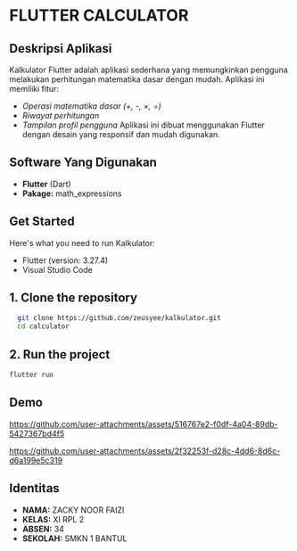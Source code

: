 # FLUTTER CALCULATOR
## Deskripsi Aplikasi
Kalkulator Flutter adalah aplikasi sederhana yang memungkinkan pengguna melakukan perhitungan matematika dasar dengan mudah. Aplikasi ini memiliki fitur:

- *Operasi matematika dasar (+, -, ×, ÷)*
- *Riwayat perhitungan*
- *Tampilan profil pengguna*
Aplikasi ini dibuat menggunakan Flutter dengan desain yang responsif dan mudah digunakan.

## Software Yang Digunakan
- **Flutter** (Dart)
- **Pakage:** math_expressions

## Get Started
Here's what you need to run Kalkulator:

- Flutter (version: 3.27.4)
- Visual Studio Code

## 1. Clone the repository
```bash
  git clone https://github.com/zeusyee/kalkulator.git
  cd calculator
```
## 2. Run the project
```bash
flutter run
```

## Demo

https://github.com/user-attachments/assets/516767e2-f0df-4a04-89db-5427367bd4f5


https://github.com/user-attachments/assets/2f32253f-d28c-4dd6-8d6c-d6a199e5c319

## Identitas
- **NAMA:**     ZACKY NOOR FAIZI
- **KELAS:**    XI RPL 2
- **ABSEN:**    34
- **SEKOLAH:**  SMKN 1 BANTUL
